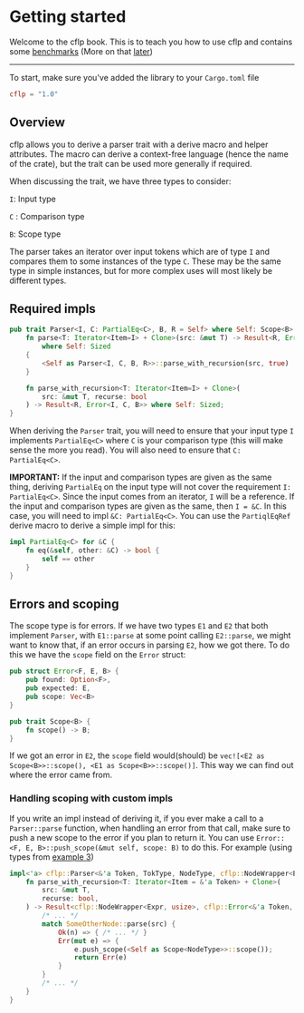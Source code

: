 # Getting started

Welcome to the cflp book. This is to teach you how to use cflp and contains some [benchmarks](https://fck-language.github.io/cflp/bench/report) (More on that [later](./4.benchmarks.md))

---

To start, make sure you've added the library to your `Cargo.toml` file

```toml
cflp = "1.0"
```

## Overview

cflp allows you to derive a parser trait with a derive macro and helper attributes. The macro can derive a context-free language (hence the name of the crate), but the trait can be used more generally if required.

When discussing the trait, we have three types to consider:

`I`: Input type

`C` : Comparison type

`B`: Scope type

The parser takes an iterator over input tokens which are of type `I` and compares them to some instances of the type `C`. These may be the same type in simple instances, but for more complex uses will most likely be different types.

## Required impls

```rust
pub trait Parser<I, C: PartialEq<C>, B, R = Self> where Self: Scope<B> {
    fn parse<T: Iterator<Item=I> + Clone>(src: &mut T) -> Result<R, Error<I, C, B>>
        where Self: Sized
    {
        <Self as Parser<I, C, B, R>>::parse_with_recursion(src, true)
    }

    fn parse_with_recursion<T: Iterator<Item=I> + Clone>(
        src: &mut T, recurse: bool
    ) -> Result<R, Error<I, C, B>> where Self: Sized;
}
```

When deriving the `Parser` trait, you will need to ensure that your input type `I` implements `PartialEq<C>` where `C` is your comparison type (this will make sense the more you read). You will also need to ensure that `C: PartialEq<C>`.

**IMPORTANT:**
If the input and comparison types are given as the same thing, deriving `PartialEq` on the input type will not cover the requirement `I: PartialEq<C>`. Since the input comes from an iterator, `I` will be a reference. If the input and comparison types are given as the same, then `I = &C`. In this case, you will need to impl `&C: PartialEq<C>`. You can use the `PartiqlEqRef` derive macro to derive a simple impl for this:

```rust
impl PartialEq<C> for &C {
    fn eq(&self, other: &C) -> bool {
        self == other
    }
}
```

## Errors and scoping

The scope type is for errors. If we have two types `E1` and `E2` that both implement `Parser`, with `E1::parse` at some point calling `E2::parse`, we might want to know that, if an error occurs in parsing `E2`, how we got there. To do this we have the `scope` field on the `Error` struct:

```rust
pub struct Error<F, E, B> {
    pub found: Option<F>,
    pub expected: E,
    pub scope: Vec<B>
}

pub trait Scope<B> {
    fn scope() -> B;
}
```

If we got an error in `E2`, the `scope` field would(should) be `vec![<E2 as Scope<B>>::scope(), <E1 as Scope<B>>::scope()]`. This way we can find out where the error came from.

### Handling scoping with custom impls

If you write an impl instead of deriving it, if you ever make a call to a `Parser::parse` function, when handling an error from that call, make sure to push a new scope to the error if you plan to return it. You can use `Error::<F, E, B>::push_scope(&mut self, scope: B)` to do this. For example (using types from [example 3](https://github.com/fck-language/cflp/tree/master/examples/example3.rs))

```rust
impl<'a> cflp::Parser<&'a Token, TokType, NodeType, cflp::NodeWrapper<Expr, usize>> for NewNode {
    fn parse_with_recursion<T: Iterator<Item = &'a Token> + Clone>(
        src: &mut T,
        recurse: bool,
    ) -> Result<cflp::NodeWrapper<Expr, usize>, cflp::Error<&'a Token, TokType, NodeType>> {
        /* ... */
        match SomeOtherNode::parse(src) {
            Ok(n) => { /* ... */ }
            Err(mut e) => {
                e.push_scope(<Self as Scope<NodeType>>::scope());
                return Err(e)
            }
        }
        /* ... */
    }
}
```
